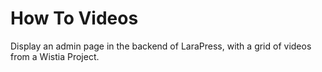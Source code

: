 # How To Videos

Display an admin page in the backend of LaraPress, with a grid of videos 
from a Wistia Project.
